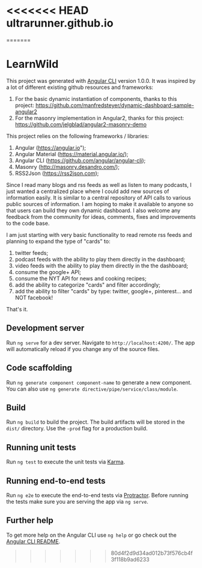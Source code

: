 <<<<<<< HEAD
ultrarunner.github.io
=====================
=======
# LearnWild

This project was generated with [Angular CLI](https://github.com/angular/angular-cli) version 1.0.0. It was inspired by a lot of different existing github resources and frameworks:
1. For the basic dynamic instantiation of components, thanks to this project: https://github.com/manfredsteyer/dynamic-dashboard-sample-angular2
2. For the masonry implementation in Angular2, thanks for this project: https://github.com/jelgblad/angular2-masonry-demo

This project relies on the following frameworks / libraries:
1. Angular (https://angular.io");
2. Angular Material (https://material.angular.io/);
3. Angular CLI (https://github.com/angular/angular-cli);
4. Masonry (http://masonry.desandro.com/);
5. RSS2Json (https://rss2json.com);

Since I read many blogs and rss feeds as well as listen to many podcasts, I just wanted a centralized place where I could add new sources of information easily. It is similar to a central repository of API calls to various public sources of information. I am hoping to make it available to anyone so that users can build they own dynamic dashboard. I also welcome any feedback from the community for ideas, comments, fixes and improvements to the code base. 

I am just starting with very basic functionality to read remote rss feeds and planning to expand the type of "cards" to:
1. twitter feeds;
2. podcast feeds with the ability to play them directly in the dashboard;
3. video feeds with the ability to play them directly in the the dashboard;
4. consume the google+ API;
5. consume the NYT API for news and cooking recipes;
6. add the ability to categorize "cards" and filter accordingly;
7. add the ability to filter "cards" by type: twitter, google+, pinterest... and NOT facebook!

That's it. 

## Development server

Run `ng serve` for a dev server. Navigate to `http://localhost:4200/`. The app will automatically reload if you change any of the source files.

## Code scaffolding

Run `ng generate component component-name` to generate a new component. You can also use `ng generate directive/pipe/service/class/module`.

## Build

Run `ng build` to build the project. The build artifacts will be stored in the `dist/` directory. Use the `-prod` flag for a production build.

## Running unit tests

Run `ng test` to execute the unit tests via [Karma](https://karma-runner.github.io).

## Running end-to-end tests

Run `ng e2e` to execute the end-to-end tests via [Protractor](http://www.protractortest.org/).
Before running the tests make sure you are serving the app via `ng serve`.

## Further help

To get more help on the Angular CLI use `ng help` or go check out the [Angular CLI README](https://github.com/angular/angular-cli/blob/master/README.md).
>>>>>>> 80d4f2d9d34ad012b73f576cb4f3f118b9ad6233
